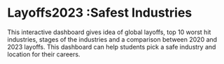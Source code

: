 # Layoffs2023 :Safest Industries
This interactive dashboard gives idea of global layoffs, top 10 worst hit industries, stages of the industries and a comparison between 2020 and 2023 layoffs. This dashboard can help students pick a safe industry and location for their careers. 
